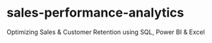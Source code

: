 # sales-performance-analytics
Optimizing Sales &amp; Customer Retention using SQL, Power BI &amp; Excel
